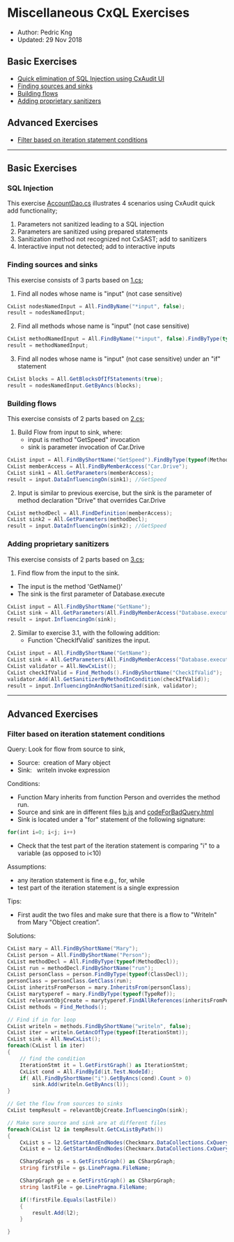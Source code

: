 # Miscellaneous CxQL Exercises
* Author:   Pedric Kng  
* Updated:  29 Nov 2018

## Basic Exercises
* [Quick elimination of SQL Injection using CxAudit UI](#SQL-Injection)
* [Finding sources and sinks](#Finding-sources-and-sinks)
* [Building flows](#Building-flows)
* [Adding proprietary sanitizers](#Adding-proprietary-sanitizers)

## Advanced Exercises
* [Filter based on iteration statement conditions](#Filter-based-on-iteration-statement-conditions)

***
## Basic Exercises
### SQL Injection
This exercise [AccountDao.cs](SQLi/AccountDao.cs) illustrates 4 scenarios using CxAudit quick add functionality;
1. Parameters not sanitized leading to a SQL injection
2. Parameters are sanitized using prepared statements
3. Sanitization method not recognized not CxSAST; add to sanitizers
4. Interactive input not detected; add to interactive inputs

### Finding sources and sinks
This exercise consists of 3 parts based on [1.cs](basic/Exercise-1/1.cs);
1. Find all nodes whose name is "input" (not case sensitive)
```csharp
CxList nodesNamedInput = All.FindByName("*input", false);
result = nodesNamedInput;
```

2. Find all methods whose name is "input" (not case sensitive)
```csharp
CxList methodNamedInput = All.FindByName("*input", false).FindByType(typeof(MethodDecl));
result = methodNamedInput;
```

3. Find all nodes whose name is "input" (not case sensitive) under an "if" statement
```csharp
CxList blocks = All.GetBlocksOfIfStatements(true);
result = nodesNamedInput.GetByAncs(blocks);
```

### Building flows
This exercise consists of 2 parts based on [2.cs](basic/Exercise-2/2.cs);

1. Build Flow from input to sink, where:
	* input is method "GetSpeed" invocation
	* sink is parameter invocation of Car.Drive

  ```csharp
CxList input = All.FindByShortName("GetSpeed").FindByType(typeof(MethodInvokeExpr));
CxList memberAccess = All.FindByMemberAccess("Car.Drive");
CxList sink1 = All.GetParameters(memberAccess);
result = input.DataInfluencingOn(sink1); //GetSpeed
  ```

2. Input is similar to previous exercise, but the sink is the parameter of method declaration "Drive" that overrides Car.Drive
```csharp
CxList methodDecl = All.FindDefinition(memberAccess);
CxList sink2 = All.GetParameters(methodDecl);
result = input.DataInfluencingOn(sink2); //GetSpeed
```

### Adding proprietary sanitizers
This exercise consists of 2 parts based on [3.cs](basic/Exercise-3/3.cs);
1. Find flow from the input to the sink.
 * The input is the method 'GetName()'
 * The sink is the first parameter of Database.execute

 ```csharp
CxList input = All.FindByShortName("GetName");
CxList sink = All.GetParameters(All.FindByMemberAccess("Database.execute"), 0);
result = input.InfluencingOn(sink);
```

2. Similar to exercise 3.1, with the following addition:
	* Function 'CheckIfValid' sanitizes the input.

 ```csharp
CxList input = All.FindByShortName("GetName");
CxList sink = All.GetParameters(All.FindByMemberAccess("Database.execute"), 0);
CxList validator = All.NewCxList();
CxList checkIfValid = Find_Methods().FindByShortName("CheckIfValid");
validator.Add(All.GetSanitizerByMethodInCondition(checkIfValid));
result = input.InfluencingOnAndNotSanitized(sink, validator);
```

***
## Advanced Exercises
### Filter based on iteration statement conditions
Query: Look for flow from source to sink,
- Source:  creation of Mary object
- Sink:   writeln invoke expression

Conditions:
- Function Mary inherits from function Person and overrides the method run.
- Source and sink are in different files [b.js](mary/b.js) and [codeForBadQuery.html](mary/codeForBadQuery.html)
- Sink is located under a "for" statement of the following signature:
```js
for(int i=0; i<j; i++)
```
- Check that the test part of the iteration statement is comparing "i" to a variable (as opposed to i<10)

Assumptions:
- any iteration statement is fine e.g., for, while
- test part of the iteration statement is a single expression

Tips:
- First audit the two files and make sure that there is a flow to "Writeln" from Mary "Object creation”.

Solutions:
```csharp
CxList mary = All.FindByShortName("Mary");
CxList person = All.FindByShortName("Person");
CxList methodDecl = All.FindByType(typeof(MethodDecl));
CxList run = methodDecl.FindByShortName("run");
CxList personClass = person.FindByType(typeof(ClassDecl));
personClass = personClass.GetClass(run);
CxList inheritsFromPerson = mary.InheritsFrom(personClass);
CxList marytyperef = mary.FindByType(typeof(TypeRef));
CxList relevantObjCreate = marytyperef.FindAllReferences(inheritsFromPerson).GetAncOfType(typeof(ObjectCreateExpr));
CxList methods = Find_Methods();

// Find if in for loop
CxList writeln = methods.FindByShortName("writeln", false);
CxList iter = writeln.GetAncOfType(typeof(IterationStmt));
CxList sink = All.NewCxList();
foreach(CxList l in iter)
{
	// find the condition
	IterationStmt it = l.GetFirstGraph() as IterationStmt;
	CxList cond = All.FindById(it.Test.NodeId);
	if( All.FindByShortName("i").GetByAncs(cond).Count > 0)
		sink.Add(writeln.GetByAncs(l));
}

// Get the flow from sources to sinks
CxList tempResult = relevantObjCreate.InfluencingOn(sink);

// Make sure source and sink are at different files
foreach(CxList l2 in tempResult.GetCxListByPath())
{
	CxList s = l2.GetStartAndEndNodes(Checkmarx.DataCollections.CxQueryProvidersInterface.CxList.GetStartEndNodesType.StartNodesOnly);
	CxList e = l2.GetStartAndEndNodes(Checkmarx.DataCollections.CxQueryProvidersInterface.CxList.GetStartEndNodesType.EndNodesOnly);

	CSharpGraph gs = s.GetFirstGraph() as CSharpGraph;
	string firstFile = gs.LinePragma.FileName;

	CSharpGraph ge = e.GetFirstGraph() as CSharpGraph;
	string lastFile = ge.LinePragma.FileName;

	if(!firstFile.Equals(lastFile))
	{
		result.Add(l2);
	}

}
```
